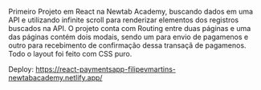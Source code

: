 Primeiro Projeto em React na Newtab Academy, buscando dados em uma API e utilizando infinite scroll para renderizar elementos dos registros buscados na API. O projeto conta com Routing entre duas páginas e uma das páginas contém dois modais, sendo um para envio de pagamenos e outro para recebimento de confirmação dessa transaçã de pagamenos. Todo o layout foi feito com CSS puro.


Deploy: https://react-paymentsapp-filipevmartins-newtabacademy.netlify.app/
